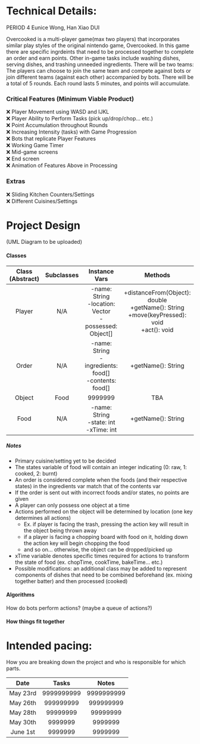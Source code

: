 
# Technical Details:

PERIOD 4
Eunice Wong, Han Xiao
DUI

Overcooked is a multi-player game(max two players) that incorporates similar play styles of the original nintendo game, Overcooked. In this game there are specific ingrdeints that need to be processed together to complete an order and earn points. Other in-game tasks include washing dishes, serving dishes, and trashing unneeded ingredients. There will be two teams: The players can choose to join the same team and compete against bots or join different teams (against each other) accompanied by bots. There will be a total of 5 rounds. Each round lasts 5 minutes, and points will accumulate.

### Critical Features (Minimum Viable Product)
:x: Player Movement using WASD and IJKL  
:x: Player Ability to Perform Tasks (pick up/drop/chop... etc.)  
:x: Point Accumulation throughout Rounds  
:x: Increasing Intensity (tasks) with Game Progression  
:x: Bots that replicate Player Features  
:x: Working Game Timer  
:x: Mid-game screens  
:x: End screen   
:x: Animation of Features Above in Processing  

### Extras
:x: Sliding Kitchen Counters/Settings  
:x: Different Cuisines/Settings  

# Project Design
(UML Diagram to be uploaded)

#### Classes  
| Class (Abstract) | Subclasses | Instance Vars | Methods |
| :----------:| :---------: | :----------: | :----------: |
| Player      | N/A         | -name: String <br/> -location: Vector <br/> -possessed: Object[] | +distanceFrom(Object): double <br/> +getName(): String <br/> +move(keyPressed): void <br/> +act(): void|
| Order  | N/A  | -name: String <br/> -ingredients: food[] <br/> -contents: food[] | +getName(): String   |
| Object    | Food    | 9999999      | TBA     |  
| Food   | N/A   | -name: String <br/> -state: int <br/> -xTime: int | +getName(): String    |

##### Notes
- Primary cuisine/setting yet to be decided
- The states variable of food will contain an integer indicating (0: raw, 1: cooked, 2: burnt)  
- An order is considered complete when the foods (and their respective states) in the ingredients var match that of the contents var  
- If the order is sent out with incorrect foods and/or states, no points are given
- A player can only possess one object at a time  
- Actions performed on the object will be determined by location (one key determines all actions)  
  - Ex. if player is facing the trash, pressing the action key will result in the object being thrown away  
  - if a player is facing a chopping board with food on it, holding down the action key will begin chopping the food  
  - and so on... otherwise, the object can be dropped/picked up  
- xTime variable denotes specific times required for actions to transform the state of food (ex. chopTime, cookTime, bakeTime... etc.)  
- Possible modifications: an additional class may be added to represent components of dishes that need to be combined beforehand (ex. mixing together batter) and then processed (cooked)
  
#### Algorithms
How do bots perform actions? (maybe a queue of actions?)  

#### How things fit together

    
# Intended pacing:

How you are breaking down the project and who is responsible for which parts.

| Date       | Tasks         | Notes        | 
| :----------: | :---------: | :----------: |
| May 23rd     | 9999999999 | 9999999999   |
| May 26th     | 999999999  | 999999999    |
| May 28th     | 99999999   | 99999999     |
| May 30th     | 9999999    | 9999999      |
| June 1st     | 9999999    | 9999999      |
